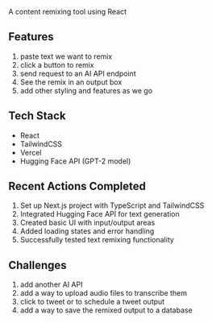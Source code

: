 A content remixing tool using React

## Features

1. paste text we want to remix
2. click a button to remix
3. send request to an AI API endpoint
4. See the remix in an output box
5. add other styling and features as we go

## Tech Stack

- React
- TailwindCSS
- Vercel
- Hugging Face API (GPT-2 model)

## Recent Actions Completed
1. Set up Next.js project with TypeScript and TailwindCSS
2. Integrated Hugging Face API for text generation
3. Created basic UI with input/output areas
4. Added loading states and error handling
5. Successfully tested text remixing functionality

## Challenges
1. add another AI API
2. add a way to upload audio files to transcribe them
3. click to tweet or to schedule a tweet output
4. add a way to save the remixed output to a database